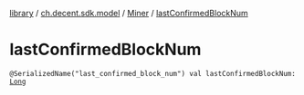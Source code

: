 [library](../../index.md) / [ch.decent.sdk.model](../index.md) / [Miner](index.md) / [lastConfirmedBlockNum](./last-confirmed-block-num.md)

# lastConfirmedBlockNum

`@SerializedName("last_confirmed_block_num") val lastConfirmedBlockNum: `[`Long`](https://kotlinlang.org/api/latest/jvm/stdlib/kotlin/-long/index.html)